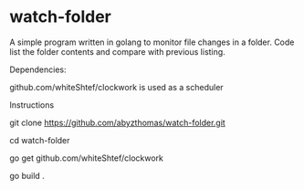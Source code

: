 # watch-folder
A simple program written in golang to monitor file changes in a folder.  Code list the folder contents and compare with previous listing.

Dependencies:

github.com/whiteShtef/clockwork is used as a scheduler

Instructions

git clone https://github.com/abyzthomas/watch-folder.git

cd watch-folder

go get github.com/whiteShtef/clockwork

go build .



